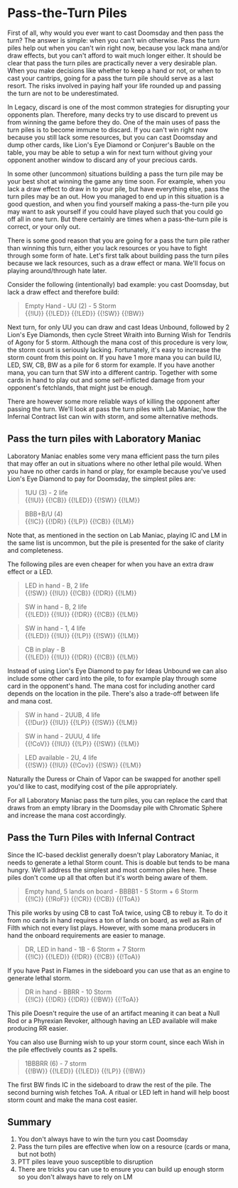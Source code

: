 # Pass-the-Turn Piles

First of all, why would you ever want to cast Doomsday and then pass the turn?
The answer is simple: when you can't win otherwise. Pass the turn piles help out
when you can't win right now, because you lack mana and/or draw effects, but you
can't afford to wait much longer either. It should be clear that pass the turn
piles are practically never a very desirable plan. When you make decisions like
whether to keep a hand or not, or when to cast your cantrips, going for a pass
the turn pile should serve as a last resort. The risks involved in paying half
your life rounded up and passing the turn are not to be underestimated.

In Legacy, discard is one of the most common strategies for disrupting your
opponents plan. Therefore, many decks try to use discard to prevent us from
winning the game before they do. One of the main uses of pass the turn piles is
to become immune to discard. If you can't win right now because you still lack
some resources, but you can cast Doomsday and dump other cards, like Lion's Eye
Diamond or Conjurer's Bauble on the table, you may be able to setup a win for
next turn without giving your opponent another window to discard any of your
precious cards.

In some other (uncommon) situations building a pass the turn pile may be your
best shot at winning the game any time soon. For example, when you lack a draw
effect to draw in to your pile, but have everything else, pass the turn piles
may be an out. How you managed to end up in this situation is a good question,
and when you find yourself making a pass-the-turn pile you may want to ask
yourself if you could have played such that you could go off all in one turn.
But there certainly are times when a pass-the-turn pile is correct, or your only
out.

There is some good reason that you are going for a pass the turn pile rather
than winning this turn, either you lack resources or you have to fight through
some form of hate. Let's first talk about building pass the turn piles because
we lack resources, such as a draw effect or mana. We'll focus on playing
around/through hate later.

Consider the following (intentionally) bad example: you cast Doomsday, but lack
a draw effect and therefore build:

> Empty Hand - UU (2) - 5 Storm  
> {{!IU}} {{!LED}} {{!LED}} {{!SW}} {{!BW}}  

Next turn, for only UU you can draw and cast Ideas Unbound, followed by 2 Lion's
Eye Diamonds, then cycle Street Wraith into Burning Wish for Tendrils of Agony
for 5 storm. Although the mana cost of this procedure is very low, the storm
count is seriously lacking. Fortunately, it's easy to increase the storm count
from this point on. If you have 1 more mana you can build IU, LED, SW, CB, BW as
a pile for 6 storm for example. If you have another mana, you can turn that SW
into a different cantrip. Together with some cards in hand to play out and some
self-inflicted damage from your opponent's fetchlands, that might just be
enough.

There are however some more reliable ways of killing the opponent after passing
the turn. We'll look at pass the turn piles with Lab Maniac, how the Infernal
Contract list can win with storm, and some alternative methods.

## Pass the turn piles with Laboratory Maniac

Laboratory Maniac enables some very mana efficient pass the turn piles that may
offer an out in situations where no other lethal pile would. When you have no
other cards in hand or play, for example because you've used Lion's Eye Diamond
to pay for Doomsday, the simplest piles are:

> 1UU (3) - 2 life  
> {{!IU}} {{!CB}} {{!LED}} {{!SW}} {{!LM}}  

> BBB+B/U (4)  
> {{!IC}} {{!DR}} {{!LP}} {{!CB}} {{!LM}}  

Note that, as mentioned in the section on Lab Maniac, playing IC and LM in the
same list is uncommon, but the pile is presented for the sake of clarity and
completeness.

The following piles are even cheaper for when you have an extra draw effect or a
LED.

> LED in hand - B, 2 life  
> {{!SW}} {{!IU}} {{!CB}} {{!DR}} {{!LM}}  

> SW in hand - B, 2 life  
> {{!LED}} {{!IU}} {{!DR}} {{!CB}} {{!LM}}  

> SW in hand - 1, 4 life  
> {{!LED}} {{!IU}} {{!LP}} {{!SW}} {{!LM}}  

> CB in play - B  
> {{!LED}} {{!IU}} {{!DR}} {{!CB}} {{!LM}}  

Instead of using Lion's Eye Diamond to pay for Ideas Unbound we can also include
some other card into the pile, to for example play through some card in the
opponent's hand. The mana cost for including another card depends on the
location in the pile. There's also a trade-off between life and mana cost.

> SW in hand - 2UUB, 4 life  
> {{!Dur}} {{!IU}} {{!LP}} {{!SW}} {{!LM}}  

> SW in hand - 2UUU, 4 life  
> {{!CoV}} {{!IU}} {{!LP}} {{!SW}} {{!LM}}  

> LED available - 2U, 4 life  
> {{!SW}} {{!IU}} {{!Cov}} {{!SW}} {{!LM}}  

Naturally the Duress or Chain of Vapor can be swapped for another spell you'd
like to cast, modifying cost of the pile appropriately.

For all Laboratory Maniac pass the turn piles, you can replace the card that
draws from an empty library in the Doomsday pile with Chromatic Sphere and
increase the mana cost accordingly.

## Pass the Turn Piles with Infernal Contract

Since the IC-based decklist generally doesn't play Laboratory Maniac, it needs
to generate a lethal Storm count. This is doable but tends to be mana hungry.
We'll address the simplest and most common piles here. These piles don't come up
all that often but it's worth being aware of them.

> Empty hand, 5 lands on board - BBBB1 - 5 Storm + 6 Storm  
> {{!IC}} {{!RoF}} {{!CR}} {{!CB}} {{!ToA}}  

This pile works by using CB to cast ToA twice, using CB to rebuy it. To do it
from no cards in hand requires a ton of lands on board, as well as Rain of Filth
which not every list plays. However, with some mana producers in hand the
onboard requirements are easier to manage.

> DR, LED in hand - 1B - 6 Storm + 7 Storm  
> {{!IC}} {{!LED}} {{!DR}} {{!CB}} {{!ToA}}  

If you have Past in Flames in the sideboard you can use that as an engine to
generate lethal storm.

> DR in hand - BBRR - 10 Storm  
> {{!IC}} {{!DR}} {{!DR}} {{!BW}} {{!ToA}}  

This pile Doesn't require the use of an artifact meaning it can beat a Null Rod
or a Phyrexian Revoker, although having an LED available will make producing RR
easier.

You can also use Burning wish to up your storm count, since each Wish in the
pile effectively counts as 2 spells.

> 1BBBRR (6) - 7 storm  
> {{!BW}} {{!LED}} {{!LED}} {{!LP}} {{!BW}}  

The first BW finds IC in the sideboard to draw the rest of the pile. The second
burning wish fetches ToA. A ritual or LED left in hand will help boost storm
count and make the mana cost easier.

## Summary

1. You don't always have to win the turn you cast Doomsday
2. Pass the turn piles are effective when low on a resource (cards or mana, but
   not both)
3. PTT piles leave youo susceptible to disruption
4. There are tricks you can use to ensure you can build up enough storm so you
   don't always have to rely on LM

